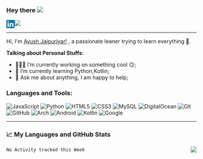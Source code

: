 ### Hey there <img src="https://media.giphy.com/media/hvRJCLFzcasrR4ia7z/giphy.gif" width="25px">
<!--
<a href="https://twitter.com/ayushjaipuriyar">
  <img align="left" alt="Ayush Jaipuriyar | Twitter" width="22px" src="https://github.com/ayushjaipuriyar/ayushjaipuriyar/blob/master/assets/twitter.svg?raw=true" />
</a>
<a href="https://www.reddit.com/user/ayush_jaipuriyar/">
  <img align="left" alt="Ayush's Reddit" width="22px" src="https://github.com/ayushjaipuriyar/ayushjaipuriyar/blob/master/assets/reddit.svg?raw=true" />
</a>
-->

<a href="https://www.linkedin.com/in/ayushjaipuriyar/">
  <img align="left" alt="Ayush's LinkedIN" width="22px" src="https://github.com/ayushjaipuriyar/ayushjaipuriyar/blob/master/assets/linkedin.svg?raw=true" />
</a>

![](https://visitor-badge.glitch.me/badge?page_id=ayushjaipuriyar.ayushjaipuriyar)

---

Hi, I'm [Ayush Jaipuriyar!](https://ayushjaipuriyar.github.io/ayushjaipuriyar) , a passionate leaner trying to learn everything 🚀.
  
**Talking about Personal Stuffs:**

- 👨🏽‍💻 I’m currently working on something cool :wink:;
- 🌱 I’m currently learning Python,Kotlin; 
- 💬 Ask me about anything, I am happy to help;

<p>
  
  
### **Languages and Tools:** 

<p align="left">
  
 
![JavaScript](https://img.shields.io/badge/-JavaScript-black?style=flat&logo=javascript)
![Python](https://img.shields.io/badge/-Python-black?style=flat&logo=Python)
![HTML5](https://img.shields.io/badge/-HTML5-E34F26?style=flat&logo=html5&logoColor=white)
![CSS3](https://img.shields.io/badge/-CSS3-1572B6?style=flat&logo=css3)
![MySQL](https://img.shields.io/badge/-MySQL-black?style=flat&logo=mysql)
![DigitalOcean](https://img.shields.io/badge/-Digital%20Ocean-darkblue?style=flat&logo=digitalocean)
![Git](https://img.shields.io/badge/-Git-black?style=flat&logo=git)
![GitHub](https://img.shields.io/badge/-GitHub-181717?style=flat&logo=github)
![Arch](https://img.shields.io/badge/-Linux-1793d0?style=flat&logo=linux)
![Android](https://img.shields.io/badge/-Android-black?style=flat&logo=android)
![Kotlin](https://img.shields.io/badge/-Kotlin-fff?style=flat&logo=kotlin)
![Google](https://img.shields.io/badge/-Google-fff?style=flat&logo=google)



</p>


</p>


---


### 📈 My Languages and GitHub Stats

<p>


<img align="right" src="https://github-readme-stats.vercel.app/api?username=ayushjaipuriyar&show_icons=true&theme=gotham&hide_rank=true">


<p align="left">



<!--START_SECTION:waka-->
```text
No Activity tracked this Week
```
<!--END_SECTION:waka-->



</p>





</p>


